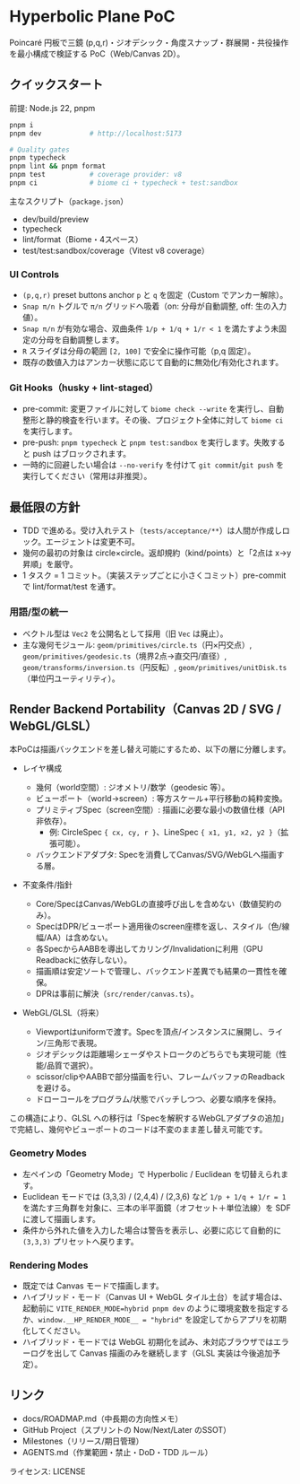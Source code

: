 # Hyperbolic Plane PoC

Poincaré 円板で三鏡 (p,q,r)・ジオデシック・角度スナップ・群展開・共役操作を最小構成で検証する PoC（Web/Canvas 2D）。

## クイックスタート
前提: Node.js 22, pnpm

```bash
pnpm i
pnpm dev            # http://localhost:5173

# Quality gates
pnpm typecheck
pnpm lint && pnpm format
pnpm test           # coverage provider: v8
pnpm ci             # biome ci + typecheck + test:sandbox
```

主なスクリプト（`package.json`）
- dev/build/preview
- typecheck
- lint/format（Biome・4スペース）
- test/test:sandbox/coverage（Vitest v8 coverage）

### UI Controls
- `(p,q,r)` preset buttons anchor `p` と `q` を固定（Custom でアンカー解除）。
- `Snap π/n` トグルで `π/n` グリッドへ吸着（on: 分母が自動調整, off: 生の入力値）。
- `Snap π/n` が有効な場合、双曲条件 `1/p + 1/q + 1/r < 1` を満たすよう未固定の分母を自動調整します。
- `R` スライダは分母の範囲 `[2, 100]` で安全に操作可能（p,q 固定）。
- 既存の数値入力はアンカー状態に応じて自動的に無効化/有効化されます。

### Git Hooks（husky + lint-staged）
- pre-commit: 変更ファイルに対して `biome check --write` を実行し、自動整形と静的検査を行います。その後、プロジェクト全体に対して `biome ci` を実行します。
- pre-push: `pnpm typecheck` と `pnpm test:sandbox` を実行します。失敗すると push はブロックされます。
- 一時的に回避したい場合は `--no-verify` を付けて `git commit`/`git push` を実行してください（常用は非推奨）。

## 最低限の方針
- TDD で進める。受け入れテスト（`tests/acceptance/**`）は人間が作成しロック。エージェントは変更不可。
- 幾何の最初の対象は circle×circle。返却規約（kind/points）と「2点は x→y 昇順」を厳守。
- 1 タスク = 1 コミット。（実装ステップごとに小さくコミット）pre-commit で lint/format/test を通す。

### 用語/型の統一
- ベクトル型は `Vec2` を公開名として採用（旧 `Vec` は廃止）。
- 主な幾何モジュール: `geom/primitives/circle.ts`（円×円交点）, `geom/primitives/geodesic.ts`（境界2点→直交円/直径）, `geom/transforms/inversion.ts`（円反転）, `geom/primitives/unitDisk.ts`（単位円ユーティリティ）。

## Render Backend Portability（Canvas 2D / SVG / WebGL/GLSL）

本PoCは描画バックエンドを差し替え可能にするため、以下の層に分離します。

- レイヤ構成
  - 幾何（world空間）: ジオメトリ/数学（geodesic 等）。
  - ビューポート（world→screen）: 等方スケール+平行移動の純粋変換。
  - プリミティブSpec（screen空間）: 描画に必要な最小の数値仕様（API非依存）。
    - 例: CircleSpec `{ cx, cy, r }`、LineSpec `{ x1, y1, x2, y2 }`（拡張可能）。
  - バックエンドアダプタ: Specを消費してCanvas/SVG/WebGLへ描画する層。

- 不変条件/指針
  - Core/SpecはCanvas/WebGLの直接呼び出しを含めない（数値契約のみ）。
  - SpecはDPR/ビューポート適用後のscreen座標を返し、スタイル（色/線幅/AA）は含めない。
  - 各SpecからAABBを導出してカリング/Invalidationに利用（GPU Readbackに依存しない）。
  - 描画順は安定ソートで管理し、バックエンド差異でも結果の一貫性を確保。
  - DPRは事前に解決（`src/render/canvas.ts`）。

- WebGL/GLSL（将来）
  - Viewportはuniformで渡す。Specを頂点/インスタンスに展開し、ライン/三角形で表現。
  - ジオデシックは距離場シェーダやストロークのどちらでも実現可能（性能/品質で選択）。
  - scissor/clipやAABBで部分描画を行い、フレームバッファのReadbackを避ける。
  - ドローコールをプログラム/状態でバッチしつつ、必要な順序を保持。

この構造により、GLSL への移行は「Specを解釈するWebGLアダプタの追加」で完結し、幾何やビューポートのコードは不変のまま差し替え可能です。

### Geometry Modes
- 左ペインの「Geometry Mode」で Hyperbolic / Euclidean を切替えられます。
- Euclidean モードでは (3,3,3) / (2,4,4) / (2,3,6) など `1/p + 1/q + 1/r = 1` を満たす三角群を対象に、三本の半平面鏡（オフセット＋単位法線）を SDF に渡して描画します。
- 条件から外れた値を入力した場合は警告を表示し、必要に応じて自動的に `(3,3,3)` プリセットへ戻ります。

### Rendering Modes
- 既定では Canvas モードで描画します。
- ハイブリッド・モード（Canvas UI + WebGL タイル土台）を試す場合は、起動前に `VITE_RENDER_MODE=hybrid pnpm dev` のように環境変数を指定するか、`window.__HP_RENDER_MODE__ = "hybrid"` を設定してからアプリを初期化してください。
- ハイブリッド・モードでは WebGL 初期化を試み、未対応ブラウザではエラーログを出して Canvas 描画のみを継続します（GLSL 実装は今後追加予定）。

## リンク
- docs/ROADMAP.md（中長期の方向性メモ）
- GitHub Project（スプリントの Now/Next/Later のSSOT）
- Milestones（リリース/期日管理）
- AGENTS.md（作業範囲・禁止・DoD・TDD ルール）

ライセンス: LICENSE
